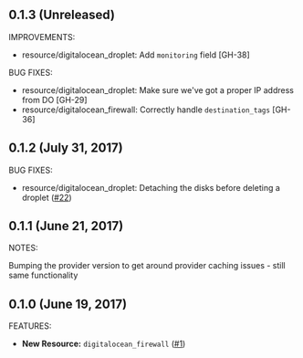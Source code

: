 ## 0.1.3 (Unreleased)

IMPROVEMENTS:

* resource/digitalocean_droplet: Add `monitoring` field [GH-38]

BUG FIXES:

* resource/digitalocean_droplet: Make sure we've got a proper IP address from DO [GH-29]
* resource/digitalocean_firewall: Correctly handle `destination_tags` [GH-36]

## 0.1.2 (July 31, 2017)

BUG FIXES:

* resource/digitalocean_droplet: Detaching the disks before deleting a droplet ([#22](https://github.com/terraform-providers/terraform-provider-digitalocean/issues/22))

## 0.1.1 (June 21, 2017)

NOTES:

Bumping the provider version to get around provider caching issues - still same functionality

## 0.1.0 (June 19, 2017)

FEATURES:

* **New Resource:** `digitalocean_firewall` ([#1](https://github.com/terraform-providers/terraform-provider-digitalocean/issues/1))
